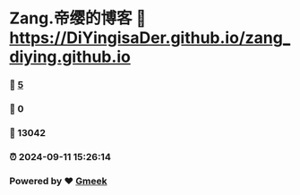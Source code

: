 # Zang.帝缨的博客 :link: https://DiYingisaDer.github.io/zang_diying.github.io 
### :page_facing_up: [5](https://DiYingisaDer.github.io/zang_diying.github.io/tag.html) 
### :speech_balloon: 0 
### :hibiscus: 13042 
### :alarm_clock: 2024-09-11 15:26:14 
### Powered by :heart: [Gmeek](https://github.com/Meekdai/Gmeek)
